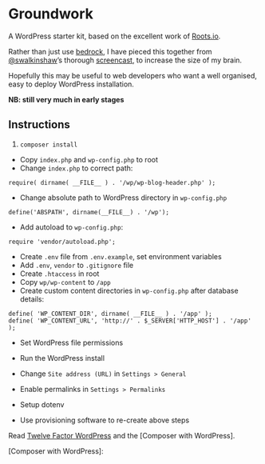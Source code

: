 # Groundwork

A WordPress starter kit, based on the excellent work of [Roots.io]. 

Rather than just use [bedrock], I have pieced this together from [@swalkinshaw]’s thorough [screencast], to increase the size of my brain.

Hopefully this may be useful to web developers who want a well organised, easy to deploy WordPress installation.

**NB: still very much in early stages**

## Instructions

1. `composer install`
* Copy `index.php` and `wp-config.php` to root
* Change `index.php` to correct path:
```
require( dirname( __FILE__ ) . '/wp/wp-blog-header.php' );
```
* Change absolute path to WordPress directory in `wp-config.php`
```
define('ABSPATH', dirname(__FILE__) . '/wp');
```
* Add autoload to `wp-config.php`:
```
require 'vendor/autoload.php';
```
* Create `.env` file from `.env.example`, set environment variables
* Add `.env`, `vendor` to `.gitignore` file
* Create `.htaccess` in root
* Copy `wp/wp-content` to `/app`
* Create custom content directories in `wp-config.php` after database details:
```
define( 'WP_CONTENT_DIR', dirname( __FILE__ ) . '/app' );  
define( 'WP_CONTENT_URL', 'http://' . $_SERVER['HTTP_HOST'] . '/app' );
```
* Set WordPress file permissions
* Run the WordPress install
* Change `Site address (URL)` in `Settings > General`
* Enable permalinks in `Settings > Permalinks`


* Setup dotenv
* Use provisioning software to re-create above steps

Read [Twelve Factor WordPress] and the [Composer with WordPress].


[Roots.io]: http://roots.io/
[bedrock]: https://github.com/roots/bedrock
[Twelve Factor WordPress]: http://roots.io/twelve-factor-wordpress/
[screencast]: http://roots.io/screencasts/using-composer-with-wordpress/
[@swalkinshaw]: https://twitter.com/swalkinshaw
[Composer with WordPress]: 
